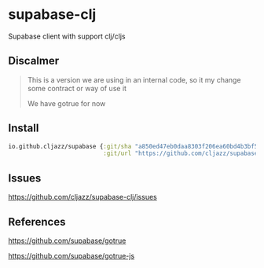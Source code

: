 # supabase-clj
Supabase client with support clj/cljs

## Discalmer
> This is a version we are using in an internal code, so
> it my change some contract or way of use it
>
> We have gotrue for now

## Install


```clojure
io.github.cljazz/supabase {:git/sha "a850ed47eb0daa8303f206ea60bd4b3bf59e1e0a"
                           :git/url "https://github.com/cljazz/supabase-clj"}

```

## Issues 

https://github.com/cljazz/supabase-clj/issues


## References

https://github.com/supabase/gotrue

https://github.com/supabase/gotrue-js

